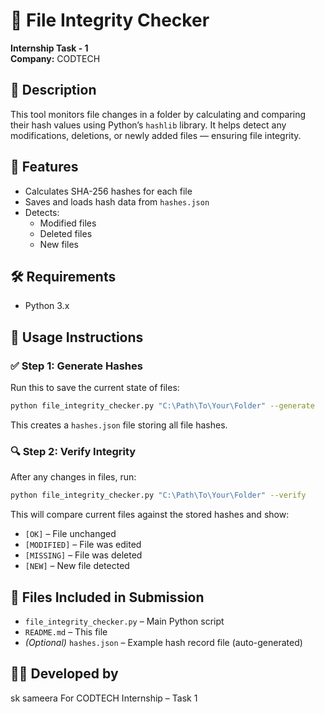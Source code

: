 
# 🔐 File Integrity Checker  
**Internship Task - 1**  
**Company:** CODTECH  

## 🧾 Description  
This tool monitors file changes in a folder by calculating and comparing their hash values using Python’s `hashlib` library. It helps detect any modifications, deletions, or newly added files — ensuring file integrity.

## 🚀 Features
- Calculates SHA-256 hashes for each file
- Saves and loads hash data from `hashes.json`
- Detects:
  - Modified files
  - Deleted files
  - New files

## 🛠️ Requirements
- Python 3.x

## 📂 Usage Instructions

### ✅ Step 1: Generate Hashes
Run this to save the current state of files:

```bash
python file_integrity_checker.py "C:\Path\To\Your\Folder" --generate
```

This creates a `hashes.json` file storing all file hashes.

### 🔍 Step 2: Verify Integrity
After any changes in files, run:

```bash
python file_integrity_checker.py "C:\Path\To\Your\Folder" --verify
```

This will compare current files against the stored hashes and show:
- `[OK]` – File unchanged
- `[MODIFIED]` – File was edited
- `[MISSING]` – File was deleted
- `[NEW]` – New file detected

## 📁 Files Included in Submission
- `file_integrity_checker.py` – Main Python script
- `README.md` – This file
- *(Optional)* `hashes.json` – Example hash record file (auto-generated)

## 🧑‍💻 Developed by
sk sameera 
For CODTECH Internship – Task 1
